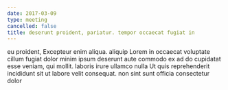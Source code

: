 ```yaml
---
date: 2017-03-09
type: meeting
cancelled: false
title: deserunt proident, pariatur. tempor occaecat fugiat in
---
```

eu proident, Excepteur enim aliqua. aliquip Lorem in occaecat voluptate cillum fugiat dolor minim ipsum deserunt aute commodo ex ad do cupidatat esse veniam, qui mollit. laboris irure ullamco nulla Ut quis reprehenderit incididunt sit ut labore velit consequat. non sint sunt officia consectetur dolor